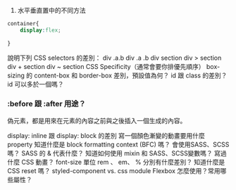 1. 水平垂直置中的不同方法
```css
container{
    display:flex;
    
}
```


說明下列 CSS selectors 的差別：
div .a.b
div .a .b
div section
div > section
div + section
div ~ section
CSS Specificity（通常會要你排優先順序）
box-sizing 的 content-box 和 border-box 差別，預設值為何？
id 跟 class 的差別？id 可以多於一個嗎？
### :before 跟 :after 用途？
偽元素，都是用來在元素的內容之前與之後插入一個生成的內容。

display: inline 跟 display: block 的差別
寫一個顏色漸變的動畫要用什麼 property
知道什麼是 block formatting context (BFC) 嗎？
會使用SASS、SCSS嗎？
SASS 的 & 代表什麼？
知道如何使用 mixin 和 SASS、SCSS變數嗎？
寫過什麼 CSS 動畫？
font-size 單位 rem 、 em、 % 分別有什麼差別？
知道什麼是 CSS reset 嗎？
styled-component vs. css module
Flexbox 怎麼使用？常用哪些屬性？